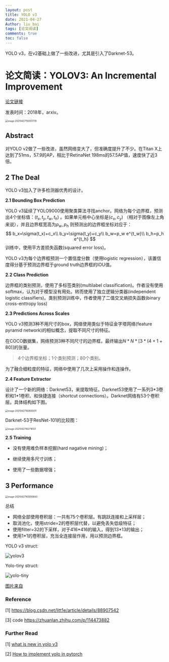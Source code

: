```yaml
---
layout: post
title: YOLO v3
date: 2021-04-27
Author: liu_bai 
tags: [论文阅读]
comments: true
toc: false
---
```


YOLO v3，在v2基础上做了一些改进，尤其是引入了Darknet-53。

<!-- more -->

# 论文简读：YOLOV3: An Incremental Improvement

[论文链接](https://pjreddie.com/media/files/papers/YOLOv3.pdf)

发表时间：2018年，arxiv。

<img src="D:%5CBlog%5Cphoto%5Cimage-20210427150001735.png" alt="image-20210427150001735" style="zoom:50%;" />

## Abstract

对YOLO v2做了一些改进，虽然网络变大了，但准确度提升了不少。在Titan X上达到了51ms，57.9的AP，相比于RetinaNet 198ms的57.5AP值，速度快了近3倍。

## 2 The Deal

YOLO v3加入了许多检测器优秀的设计。

**2.1 Bounding Box Prediction**

YOLO v3延续了YOLO9000使用聚类算法寻找anchor。网络为每个边界框，预测出4个坐标值：$(t_x,t_y,t_w,t_h)$ 。如果单元格中心坐标是$(c_x,c_y)$ （相对于图像左上角来说），并且边界框宽高为$p_w,p_h$ 则预测出的边界框坐标对应于：
$$
b_x=\sigma(t_x)+c_x\\
b_y=\sigma(t_y)+c_y\\
b_w=p_w e^{t_w}\\
b_h=p_h e^{t_h}
$$
训练中，使用平方差损失函数(squared error loss)。

YOLO v3为每个边界框预测一个置信度分数（使用logistic regression），该置信度得分基于预测边界框于ground truth边界框的IOU值。

**2.2 Class Prediction**

边界框的类别预测，使用了多标签类别(multilabel classification)。作者没有使用softmax，认为对于模型没有用处。转而使用了独立逻辑分类器(independent logistic classifiers)。类别预测训练中，作者使用了二值交叉熵损失函数(binary cross-enttropy loss)

**2.3 Predictions Across Scales**

YOLO v3预测3种不用尺寸的box，网络使用类似于特征金字塔网络(feature pyramid network)的相似概念，提取不同尺寸的特征。

在COCO数据集，网络预测3种不同尺寸的边界框，最终输出$N*N*[3*(4+1+80)]$的张量。

> 4个边界框坐标；1个类别预测；80个类别。

为了融合细粒度的特征，网络中使用了几次上采用操作和连操作。

**2.4 Feature Extractor**

设计了一个新的网络：Darknet53，来提取特征。Darknet53使用了一系列3\*3卷积和1\*1卷积、和快捷连接（shortcut connections）。Darknet网络有53个卷积层。具体结构如下图。

<img src="D:%5CBlog%5Cphoto%5Cimage-20210427162600011.png" alt="image-20210427162600011" style="zoom:50%;" />

Darknet-53于ResNet-101的比较图：

<img src="D:%5CBlog%5Cphoto%5Cimage-20210427162718121.png" alt="image-20210427162718121" style="zoom:50%;" />

**2.5 Training**

+ 没有使用难负样本挖掘(hard nagative mining)；

+ 继续使用多尺寸训练；
+ 使用了一些数据增强；

## 3 Performance

<img src="D:%5CBlog%5Cphoto%5Cimage-20210427163050843.png" alt="image-20210427163050843" style="zoom:50%;" />

总结

+ 网络全部使用卷积层：一共有75个卷积层。有跳跃连接和上采样层；
+ 取消池化，使用stride=2的卷积层代替，以避免丢失低级特征；
+ 使用filter=32的下采样，对于416\*416的输入，得到13\*13的输出；
+ 使用1\*1的卷积层，充当全连接层作用，用以预测边界框。

YOLO v3 struct:

![yolov3](https://img-blog.csdn.net/20180516122041227)





Yolo-tiny struct:

![yolo-tiny](https://img-blog.csdn.net/20180516121934218)

[图片来自](https://blog.csdn.net/qq_14845119/article/details/80335225)

### Reference

[1] https://blog.csdn.net/litt1e/article/details/88907542

[3] code https://zhuanlan.zhihu.com/p/114473882

### Further Read

[1]	[what is new in yolo v3](https://towardsdatascience.com/yolo-v3-object-detection-53fb7d3bfe6b)

[2]	[How to implement yolo in pytorch](https://blog.paperspace.com/how-to-implement-a-yolo-object-detector-in-pytorch/)







